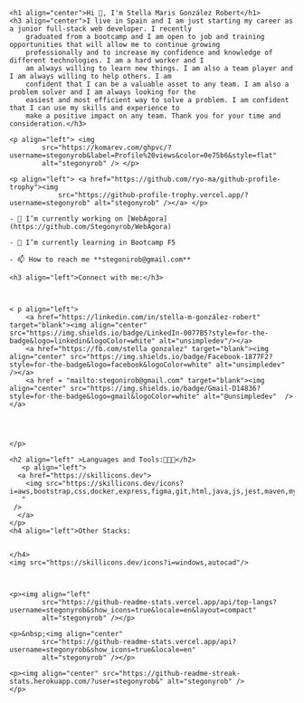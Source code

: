 
    <h1 align="center">Hi 👋, I'm Stella Maris González Robert</h1>
    <h3 align="center">I live in Spain and I am just starting my career as a junior full-stack web developer. I recently
        graduated from a bootcamp and I am open to job and training opportunities that will allow me to continue growing
        professionally and to increase my confidence and knowledge of different technologies. I am a hard worker and I
        am always willing to learn new things. I am also a team player and I am always willing to help others. I am
        confident that I can be a valuable asset to any team. I am also a problem solver and I am always looking for the
        easiest and most efficient way to solve a problem. I am confident that I can use my skills and experience to
        make a positive impact on any team. Thank you for your time and consideration.</h3>

    <p align="left"> <img
            src="https://komarev.com/ghpvc/?username=stegonyrob&label=Profile%20views&color=0e75b6&style=flat"
            alt="stegonyrob" /> </p>

    <p align="left"> <a href="https://github.com/ryo-ma/github-profile-trophy"><img
                src="https://github-profile-trophy.vercel.app/?username=stegonyrob" alt="stegonyrob" /></a> </p>

    - 🔭 I’m currently working on [WebÁgora](https://github.com/Stegonyrob/WebAgora)

    - 🌱 I’m currently learning in Bootcamp F5

    - 📫 How to reach me **stegonirob@gmail.com**

    <h3 align="left">Connect with me:</h3>



    < p align="left">
        <a href="https://linkedin.com/in/stella-m-gonzález-robert" target="blank"><img align="center" src="https://img.shields.io/badge/LinkedIn-0077B5?style=for-the-badge&logo=linkedin&logoColor=white" alt="unsimpledev"/></a>
        <a href="https://fb.com/stella gonzalez" target="blank"><img align="center" src="https://img.shields.io/badge/Facebook-1877F2?style=for-the-badge&logo=facebook&logoColor=white" alt="unsimpledev"  /></a>
        <a href = "mailto:stegonirob@gmail.com" target="blank"><img align="center" src="https://img.shields.io/badge/Gmail-D14836?style=for-the-badge&logo=gmail&logoColor=white" alt="@unsimpledev"  /></a>
          



    </p>

    <h2 align="left" >Languages and Tools:👨🏻‍💻</h2>
       <p align="left">
      <a href="https://skillicons.dev">
        <img src="https://skillicons.dev/icons?i=aws,bootstrap,css,docker,express,figma,git,html,java,js,jest,maven,mysql,nextjs,nodejs,npm,pinia,postman,powershell,react,redux,sass,spring,svg,ts,vite,vitest,vscode,vue,vuetify
       "
     />
      </a>
    </p>
    <h4 align="left">Other Stacks:
       

    </h4>
    <img src="https://skillicons.dev/icons?i=windows,autocad"/>



    <p><img align="left"
            src="https://github-readme-stats.vercel.app/api/top-langs?username=stegonyrob&show_icons=true&locale=en&layout=compact"
            alt="stegonyrob" /></p>

    <p>&nbsp;<img align="center"
            src="https://github-readme-stats.vercel.app/api?username=stegonyrob&show_icons=true&locale=en"
            alt="stegonyrob" /></p>

    <p><img align="center" src="https://github-readme-streak-stats.herokuapp.com/?user=stegonyrob&" alt="stegonyrob" />
    </p>
